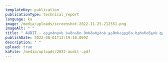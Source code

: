 ```yaml
---
templateKey: publication
publicationType: technical_report
language: ka
image: /media/uploads/screenshot-2022-11-25-212551.png
imageAlt: " "
title: " AUDIT - ალკოჰოლის საზიანო მოხმარების გამოსავლენი სკრინინგის ტესტი "
publishDate: 2022-08-01T13:19:16.009Z
description: " "
upload: true
kaFile: /media/uploads/2022-audit-.pdf
---
```

